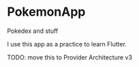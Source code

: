 # PokemonApp
Pokedex and stuff


I use this app as a practice to learn Flutter.


TODO: move this to Provider Architecture v3
